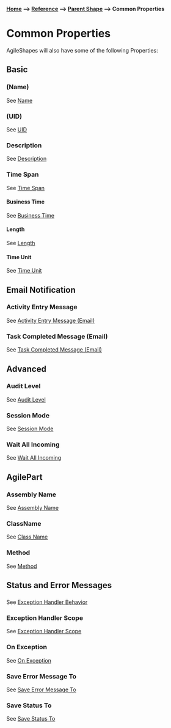 **[Home](/) --> [Reference](../ref) --> [Parent Shape](javascript:history.back()) --> Common Properties**

# Common Properties

AgileShapes will also have some of the following Properties:

## Basic

### (Name)
See [Name](Name.md)

### (UID)
See [UID](UID.md)

### Description
See [Description](Description.md)

### Time Span
See [Time Span](TimeSpan.md)

#### Business Time
See [Business Time](BusinessTime.md)

#### Length 
See [Length](Length.md)

#### Time Unit
See [Time Unit](TimeUnit.md)

## Email Notification

### Activity Entry Message
See [Activity Entry Message (Email)](ActivityEntryMessageEmail.md)

### Task Completed Message (Email)
See [Task Completed Message (Email)](TaskCompletedMessageEmail.md)

## Advanced

### Audit Level
See [Audit Level](AuditLevel.md)

### Session Mode
See [Session Mode](SessionMode.md)

### Wait All Incoming
See [Wait All Incoming](WaitAllIncoming.md)

## AgilePart

### Assembly Name
See [Assembly Name](AssemblyName.md)

### ClassName
See [Class Name](ClassName.md)

### Method
See [Method](Method.md)

## Status and Error Messages

### 
See [Exception Handler Behavior](ExceptionHandlerBehavior.md)

### Exception Handler Scope
See [Exception Handler Scope](ExceptionHandlerScope.md)

### On Exception
See [On Exception](OnException.md)

### Save Error Message To
See [Save Error Message To](SaveErrorMessageTo.md)

### Save Status To
See [Save Status To](SaveStatusTo.md)

